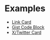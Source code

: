 # Examples

- [Link Card](./link-card-macro.md)
- [Gist Code Block](./gist-codeblock-macro.md)
- [X/Twitter Card](./x-twitter-card-macro.md)
